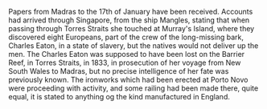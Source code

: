  Papers from Madras to the 17th of January have been received. Accounts had arrived through Singapore, from the ship Mangles, stating that when passing through Torres Straits she touched at Murray's Island, where they discovered eight Europeans, part of the crew of the long-missing bark, Charles Eaton, in a state of slavery, but the natives would not deliver up the men. The Charles Eaton was supposed to have been lost on the Barrier Reef, in Torres Straits, in 1833, in prosecution of her voyage from New South Wales to Madras, but no precise intelligence of her fate was previously known. The ironworks which had been erected at Porto Novo were proceeding with activity, and some railing had been made there, quite equal, it is stated to anything og the kind manufactured in England.  